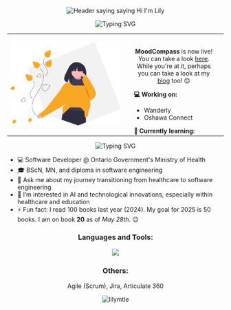 <p align="center">
  <img src="./assets/images/readme-header.gif" alt="Header saying saying Hi I'm Lily">
</p>


<p align="center"><img src="https://readme-typing-svg.demolab.com?font=&pause=1000&color=FFB942&center=true&width=435&lines=What's+new%3F" alt="Typing SVG" /></p>

<table align="center">
  <tr>
    <td><img src="assets/images/readme-body-img.svg" width="300" alt="illustration of a woman">
</td>
    <td style="vertical-align: top;">
      <div style="background-color: transparent; padding: 1rem; border-radius: 5px; max-width: 200px; max-height: 200px; overflow-y: auto;">
        <p align="center">
          <strong>MoodCompass</strong> is now live! You can take a look <a href="https://mood-compass.vercel.app/">here</a>.
          While you're at it, perhaps you can take a look at my <a href="https://lilyle.dev/blog">blog</a> too! 😊
        </p>
        <strong>💻 Working on:</strong>
        <ul name="list">
          <li name="list__item">Wanderly</li>
          <li name="list__item">Oshawa Connect</li>
        </ul>
        <strong>🌱 Currently learning:</strong>
        <ul name="list">
          <li name="list__item">Sanity</li>
          <li name="list__item">Python</li>
          <li name="list__item">DSA</li>
        </ul>
        <strong>💡 To learn:</strong>
          <ul name="list">
            <li name="list__item">Nest.js</li>
            <li name="list__item">Docker</li>
            <li name="list__item">MongoDB</li>
            <li name="list__item">.NET</li>
          </ul>
      </div>
    </td>
  </tr>
</table>

<p align="center"><img src="https://readme-typing-svg.demolab.com?font=&pause=1000&color=FFB942&center=true&width=435&lines=Who+am+I%3F" alt="Typing SVG" /></p>

- 💻 Software Developer @ Ontario Government's Ministry of Health
- 🎓 BScN, MN, and diploma in software engineering
- 💬 Ask me about my journey transitioning from healthcare to software engineering
- 👀 I’m interested in AI and technological innovations, especially within healthcare and education
- ⚡ Fun fact: I read 100 books last year (2024). My goal for 2025 is 50 books. I am on book **20** as of *May 28th*. 😌

<h3 align="center">Languages and Tools:</h3>
<p align="center">
  <a href="https://skillicons.dev">
    <img src="https://skillicons.dev/icons?i=html,css,sass,javascript,react,nodejs,express,mysql,firebase,git,github,materialui,postman,typescript,nextjs,tailwind,figma,notion,vercel,vscode" />
  </a>
</p>

<h3 align="center">Others:</h3>
<p align="center">
  Agile (Scrum), Jira, Articulate 360
</p>

<p align="center">
  <img src="https://komarev.com/ghpvc/?username=lilymtle&label=Profile%20views&color=0e75b6&style=flat" alt="lilymtle" />
</p>

<!---
lilymtle/lilymtle is a ✨ special ✨ repository because its `README.md` (this file) appears on your GitHub profile.
You can click the Preview link to take a look at your changes.
--->

